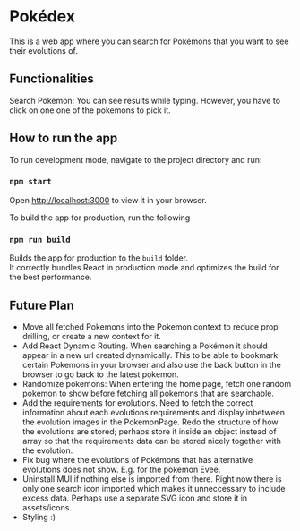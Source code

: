 
# Pokédex

This is a web app where you can search for Pokémons that you want to see their evolutions of.

## Functionalities

Search Pokémon: You can see results while typing. However, you have to click on one one of the pokemons to pick it.


## How to run the app

To run development mode, navigate to the project directory and run:

### `npm start`

Open [http://localhost:3000](http://localhost:3000) to view it in your browser.

To build the app for production, run the following 

### `npm run build`

Builds the app for production to the `build` folder.\
It correctly bundles React in production mode and optimizes the build for the best performance.


## Future Plan

- Move all fetched Pokemons into the Pokemon context to reduce prop drilling, or create a new context for it.
- Add React Dynamic Routing. When searching a Pokémon it should appear in a new url created dynamically. This to be able to bookmark certain Pokemons in your browser and also use the back button in the browser to go back to the latest pokemon.
- Randomize pokemons: When entering the home page, fetch one random pokemon to show before fetching all pokemons that are searchable.
- Add the requirements for evolutions. Need to fetch the correct information about each evolutions requirements and display inbetween the evolution images in the PokemonPage. Redo the structure of how the evolutions are stored; perhaps store it inside an object instead of array so that the requirements data can be stored nicely together with the evolution.
- Fix bug where the evolutions of Pokémons that has alternative evolutions does not show. E.g. for the pokemon Evee.
- Uninstall MUI if nothing else is imported from there. Right now there is only one search icon imported which makes it unneccessary to include excess data. Perhaps use a separate SVG icon and store it in assets/icons.
- Styling :) 
